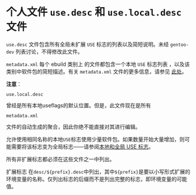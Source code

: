 # 个人文件 `use.desc` 和 `use.local.desc` 文件

`use.desc` 文件包含所有全局未扩展 `USE` 标志的列表以及简短说明。未经 `gentoo-dev` 列表讨论，不得修改此文件。

`metadata.xml` 每个 ebuild 类别上 的文件都包含一个本地 `USE` 标志列表 ，以及该类别中软件包的简短描述。有关 `metadata.xml` 文件的更多信息，请参见 [此处](./../ebuild-writing/miscellaneous-file/package-and-category-metadata.xml.md)。

<div class="alert alert-note">
<b>注意</b>： <code><pre>use.local.desc</pre></code>曾经是所有本地useflags的默认位置。但是，此文件现在是所有<code><pre>metadata.xml</pre></code>文件的自动生成的聚合，因此你绝不能直接对其进行编辑。
</div>

允许使用相同名称的本地`USE`标志使用少量软件包。如果数量开始大量增加，则可能需要将该标志变为全局标志——请参阅[本地和全局 USE 标志](./../general-concepts/use-flags.md)。

所有非扩展标志都必须在这些文件之一中列出。

扩展标志 在`desc/${prefix}.desc`中列出，其中`${prefix}`是要以小写形式扩展的环境变量的名称。仅列出标志的后缀而不是列出完整的标志，即环境变量的可能值。
